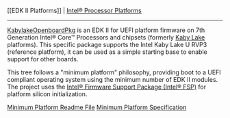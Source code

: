 [[EDK II Platforms]] | [Intel® Processor Platforms](https://github.com/tianocore/tianocore.github.io/wiki/EDK-II-Platforms#intel-processor-platforms)

***

[KabylakeOpenboardPkg](https://github.com/tianocore/edk2-platforms/tree/master/Platform/Intel/KabylakeOpenBoardPkg) is an EDK II for UEFI platform firmware on 7th Generation Intel® Core™ Processors and chipsets (formerly [Kaby Lake](https://ark.intel.com/products/codename/82879/Kaby-Lake) platforms). This specific package supports the Intel Kaby Lake U RVP3 (reference platform), it can be used as a simple starting base to enable support for other boards.

This tree follows a "minimum platform" philosophy, providing boot to a UEFI compliant operating system using the minimum number of EDK II modules. The project uses the [Intel® Firmware Support Package (Intel® FSP)](https://github.com/IntelFsp/FSP/tree/master/KabylakeFspBinPkg) for platform silicon initialization.

[Minimum Platform Readme File](https://github.com/tianocore/edk2-platforms/blob/master/Platform/Intel/Readme.md)
[Minimum Platform Specification](https://tianocore-docs.github.io/edk2-MinimumPlatformSpecification/draft/)
